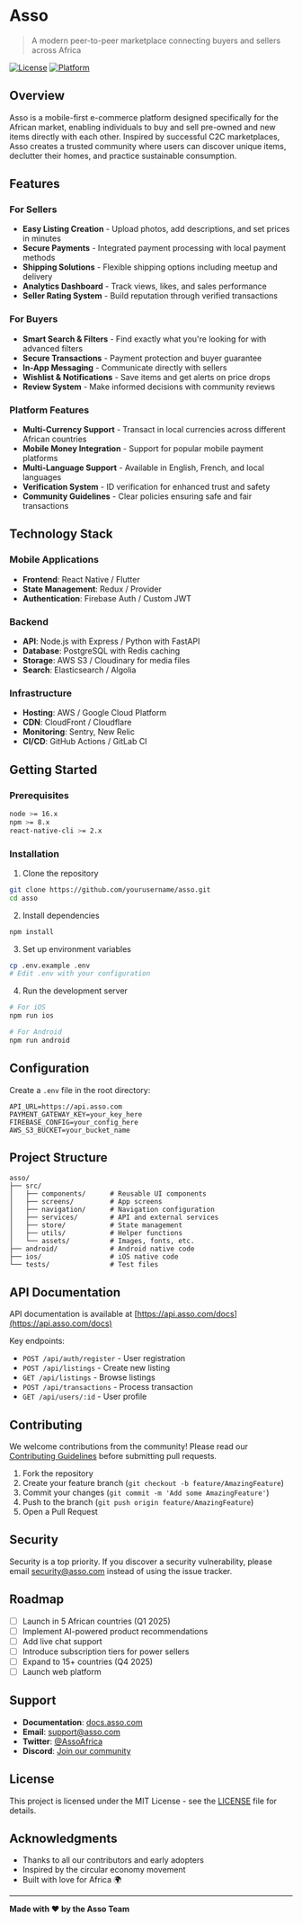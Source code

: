 # Asso

> A modern peer-to-peer marketplace connecting buyers and sellers across Africa

[![License](https://img.shields.io/badge/license-MIT-blue.svg)](LICENSE)
[![Platform](https://img.shields.io/badge/platform-iOS%20%7C%20Android-lightgrey.svg)](https://github.com/asso)

## Overview

Asso is a mobile-first e-commerce platform designed specifically for the African market, enabling individuals to buy and sell pre-owned and new items directly with each other. Inspired by successful C2C marketplaces, Asso creates a trusted community where users can discover unique items, declutter their homes, and practice sustainable consumption.

## Features

### For Sellers
- **Easy Listing Creation** - Upload photos, add descriptions, and set prices in minutes
- **Secure Payments** - Integrated payment processing with local payment methods
- **Shipping Solutions** - Flexible shipping options including meetup and delivery
- **Analytics Dashboard** - Track views, likes, and sales performance
- **Seller Rating System** - Build reputation through verified transactions

### For Buyers
- **Smart Search & Filters** - Find exactly what you're looking for with advanced filters
- **Secure Transactions** - Payment protection and buyer guarantee
- **In-App Messaging** - Communicate directly with sellers
- **Wishlist & Notifications** - Save items and get alerts on price drops
- **Review System** - Make informed decisions with community reviews

### Platform Features
- **Multi-Currency Support** - Transact in local currencies across different African countries
- **Mobile Money Integration** - Support for popular mobile payment platforms
- **Multi-Language Support** - Available in English, French, and local languages
- **Verification System** - ID verification for enhanced trust and safety
- **Community Guidelines** - Clear policies ensuring safe and fair transactions

## Technology Stack

### Mobile Applications
- **Frontend**: React Native / Flutter
- **State Management**: Redux / Provider
- **Authentication**: Firebase Auth / Custom JWT

### Backend
- **API**: Node.js with Express / Python with FastAPI
- **Database**: PostgreSQL with Redis caching
- **Storage**: AWS S3 / Cloudinary for media files
- **Search**: Elasticsearch / Algolia

### Infrastructure
- **Hosting**: AWS / Google Cloud Platform
- **CDN**: CloudFront / Cloudflare
- **Monitoring**: Sentry, New Relic
- **CI/CD**: GitHub Actions / GitLab CI

## Getting Started

### Prerequisites
```bash
node >= 16.x
npm >= 8.x
react-native-cli >= 2.x
```

### Installation

1. Clone the repository
```bash
git clone https://github.com/yourusername/asso.git
cd asso
```

2. Install dependencies
```bash
npm install
```

3. Set up environment variables
```bash
cp .env.example .env
# Edit .env with your configuration
```

4. Run the development server
```bash
# For iOS
npm run ios

# For Android
npm run android
```

## Configuration

Create a `.env` file in the root directory:

```env
API_URL=https://api.asso.com
PAYMENT_GATEWAY_KEY=your_key_here
FIREBASE_CONFIG=your_config_here
AWS_S3_BUCKET=your_bucket_name
```

## Project Structure

```
asso/
├── src/
│   ├── components/      # Reusable UI components
│   ├── screens/         # App screens
│   ├── navigation/      # Navigation configuration
│   ├── services/        # API and external services
│   ├── store/           # State management
│   ├── utils/           # Helper functions
│   └── assets/          # Images, fonts, etc.
├── android/             # Android native code
├── ios/                 # iOS native code
└── tests/               # Test files
```

## API Documentation

API documentation is available at [https://api.asso.com/docs](https://api.asso.com/docs)

Key endpoints:
- `POST /api/auth/register` - User registration
- `POST /api/listings` - Create new listing
- `GET /api/listings` - Browse listings
- `POST /api/transactions` - Process transaction
- `GET /api/users/:id` - User profile

## Contributing

We welcome contributions from the community! Please read our [Contributing Guidelines](CONTRIBUTING.md) before submitting pull requests.

1. Fork the repository
2. Create your feature branch (`git checkout -b feature/AmazingFeature`)
3. Commit your changes (`git commit -m 'Add some AmazingFeature'`)
4. Push to the branch (`git push origin feature/AmazingFeature`)
5. Open a Pull Request

## Security

Security is a top priority. If you discover a security vulnerability, please email security@asso.com instead of using the issue tracker.

## Roadmap

- [ ] Launch in 5 African countries (Q1 2025)
- [ ] Implement AI-powered product recommendations
- [ ] Add live chat support
- [ ] Introduce subscription tiers for power sellers
- [ ] Expand to 15+ countries (Q4 2025)
- [ ] Launch web platform

## Support

- **Documentation**: [docs.asso.com](https://docs.asso.com)
- **Email**: support@asso.com
- **Twitter**: [@AssoAfrica](https://twitter.com/AssoAfrica)
- **Discord**: [Join our community](https://discord.gg/asso)

## License

This project is licensed under the MIT License - see the [LICENSE](LICENSE) file for details.

## Acknowledgments

- Thanks to all our contributors and early adopters
- Inspired by the circular economy movement
- Built with love for Africa 🌍

---

**Made with ❤️ by the Asso Team**
